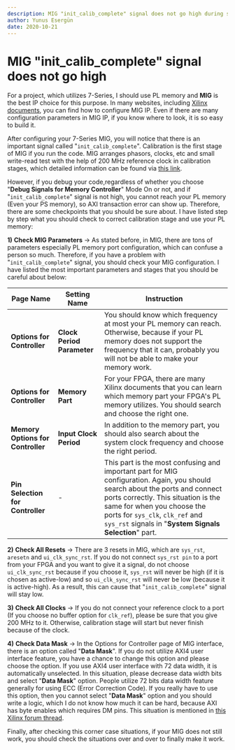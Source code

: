 ```yaml
---
description: MIG "init_calib_complete" signal does not go high during simulation
author: Yunus Esergün
date: 2020-10-21
---
```


# MIG "init_calib_complete" signal does not go high

For a project, which utilizes 7-Series, I should use PL memory and **MIG** is the best IP choice for this purpose. In many websites, including [Xilinx documents](https://www.xilinx.com/support/documentation/ip_documentation/mig_7series/v4_1/ug586_7Series_MIS.pdf), you can find how to configure MIG IP. Even if there are many configuration parameters in MIG IP, if you know where to look, it is so easy to build it.

After configuring your 7-Series MIG, you will notice that there is an important signal called "`init_calib_complete`". Calibration is the first stage of MIG if you run the code. MIG arranges phasors, clocks, etc and small write-read test with the help of 200 MHz reference clock in calibration stages, which detailed information can be found via [this link](https://www.xilinx.com/support/answers/51954.html).

However, if you debug your code,regardless of whether you choose "**Debug Signals for Memory Controller**" Mode On or not, and if "`init_calib_complete`" signal is not high, you cannot reach your PL memory (Even your PS memory), so AXI transaction error can show up. Therefore, there are some checkpoints that you should be sure about. I have listed step by step what you should check to correct calibration stage and use your PL memory:

**1)** **Check MIG Parameters** → As stated before, in MIG, there are tons of parameters especially PL memory port configuration, which can confuse a person so much. Therefore, if you have a problem with "`init_calib_complete`" signal, you should check your MIG configuration. I have listed the most important parameters and stages that you should be careful about below:

Page Name|Setting Name|Instruction
---------------|-----------|---------------------------------------------------------
**Options for Controller**|**Clock Period Parameter**|You should know which frequency at most your PL memory can reach. Otherwise, because if your PL memory does not support the frequency that it can, probably you will not be able to make your memory work.
**Options for Controller**|**Memory Part**| For your FPGA, there are many Xilinx documents that you can learn which memory part your FPGA's PL memory utilizes. You should search and choose the right one.
**Memory Options for Controller**|**Input Clock Period**|In addition to the memory part, you should also search about the system clock frequency and choose the right period.
**Pin Selection for Controller**|-|This part is the most confusing and important part for MIG configuration. Again, you should search about the ports and connect ports correctly. This situation is the same for when you choose the ports for `sys_clk`, `clk_ref` and `sys_rst` signals in "**System Signals Selection**" part.

**2)** **Check All Resets** → There are 3 resets in MIG, which are `sys_rst`, `aresetn` and `ui_clk_sync_rst`. If you do not connect `sys_rst pin` to a port from your FPGA and you want to give it a signal, do not choose `ui_clk_sync_rst` because if you choose it, `sys_rst` will never be high (if it is chosen as active-low) and so `ui_clk_sync_rst` will never be low (because it is active-high). As a result, this can cause that "`init_calib_complete`" signal will stay low.

**3)** **Check All Clocks** → If you do not connect your reference clock to a port (If you choose no buffer option for `clk_ref`), please be sure that you give 200 MHz to it. Otherwise, calibration stage will start but never finish because of the clock.

**4)** **Check Data Mask** → In the Options for Controller page of MIG interface, there is an option called "**Data Mask**". If you do not utilize AXI4 user interface feature, you have a chance to change this option and please choose the option. If you use AXI4 user interface with 72 data width, it is automatically unselected. In this situation, please decrease data width bits and select "**Data Mask**" option. People utilize 72 bits data width feature generally for using ECC (Error Correction Code). If you really have to use this option, then you cannot select "**Data Mask**" option and you should write a logic, which I do not know how much it can be hard, because AXI has byte enables which requires DM pins. This situation is mentioned in [this Xilinx forum thread](https://forums.xilinx.com/t5/Memory-Interfaces-and-NoC/MIG-7-Series-2018-2-Cannot-disable-data-mask-dm/td-p/974993).

Finally, after checking this corner case situations, if your MIG does not still work, you should check the situations over and over to finally make it work.


